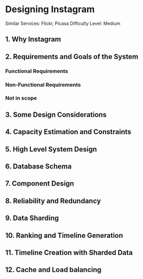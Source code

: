 # Designing Instagram

Similar Services: Flickr, Picasa
Difficulty Level: Medium

## 1. Why Instagram

## 2. Requirements and Goals of the System

### Functional Requirements

### Non-Functional Requirements

### Not in scope

## 3. Some Design Considerations

## 4. Capacity Estimation and Constraints

## 5. High Level System Design

## 6. Database Schema

## 7. Component Design

## 8. Reliability and Redundancy

## 9. Data Sharding

## 10. Ranking and Timeline Generation

## 11. Timeline Creation with Sharded Data

## 12. Cache and Load balancing